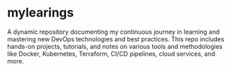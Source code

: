 # mylearings
A dynamic repository documenting my continuous journey in learning and mastering new DevOps technologies and best practices. This repo includes hands-on projects, tutorials, and notes on various tools and methodologies like Docker, Kubernetes, Terraform, CI/CD pipelines, cloud services, and more.
